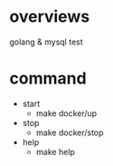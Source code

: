# overviews

golang & mysql test 

# command

- start
  - make docker/up
- stop
  - make docker/stop
- help
  - make help
